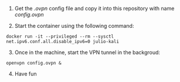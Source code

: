 1. Get the *.ovpn* config file and copy it into this repository with name *config.ovpn*

2. Start the container using the following command:

```
docker run -it --privileged --rm --sysctl net.ipv6.conf.all.disable_ipv6=0 julio-kali
```

3. Once in the machine, start the VPN tunnel in the backgroud:

```
openvpn config.ovpn &
```

4. Have fun